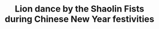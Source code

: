 ---
layout: photo
title: Lion dance by the Shaolin Fists during Chinese New Year festivities
location: London
pic: lion-dance
---